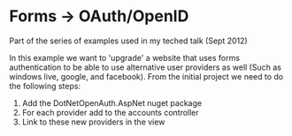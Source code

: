 # Forms -> OAuth/OpenID

Part of the series of examples used in my teched talk (Sept 2012)

In this example we want to 'upgrade' a website that uses forms authentication to be able to use alternative
user providers as well (Such as windows live, google, and facebook). From the initial project we need to do
the following steps:

1. Add the DotNetOpenAuth.AspNet nuget package
2. For each provider add to the accounts controller
3. Link to these new providers in the view